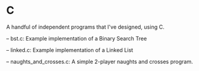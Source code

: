 # C
A handful of independent programs that I've designed, using C.


– bst.c: Example implementation of a Binary Search Tree

– linked.c: Example implementation of a Linked List

– naughts_and_crosses.c: A simple 2-player naughts and crosses program.
